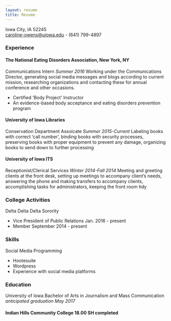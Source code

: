 ```yaml
---
layout: resume
title: Resume
---
```

Iowa City, IA 52245  
[caroline-owens@uiowa.edu](mailto:caroline-owens@uiowa.edu) - (641) 799-4897

### Experience

#### The National Eating Disorders Association, New York, NY
Communications Intern *Summer 2016*
Working under the Communications Director, generating social media messages and blogs according to current mission, researching organizations and contacting these for annual conference and other occasions. 

* Certified 'Body Project' Instructor
* An evidence-based body acceptance and eating disorders prevention program

#### University of Iowa Libraries 
Conservation Department Assoicate *Summer 2015-Current*
Labeling books with correct ‘call number’, binding books with security processes, preserving books with proper equipment to prevent any damage, organizing books to send down to further processing    


#### University of Iowa ITS
Receptionist/Clerical Services *Winter 2014-Fall 2014*
Meeting and greeting clients at the front desk, setting up meetings to accompany client’s needs, answering the phone and making transfers to accompany clients, accomplishing tasks for administrators, keeping the front room tidy  


### College Activities
Delta Delta Delta Sorority

* Vice President of Public Relations Jan. 2016 - present
* Member  September 2014 - present


### Skills
Social Media Programming
* Hootesuite
* Wordpress
* Experience with social media platforms


### Education
University of Iowa
Bachelor of Arts in Journalism and Mass Communication *anticipated graduation May 2017* 

#### Indian Hills Community College 18.00 SH completed 
